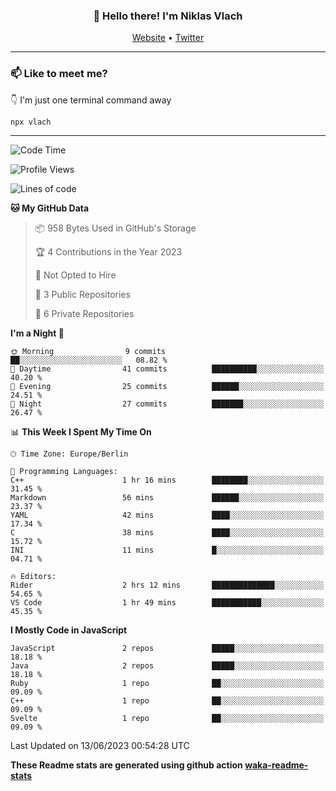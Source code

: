 <h3 align="center">👋 Hello there! I'm Niklas Vlach</h3>
<p align="center">
  <a href="https://niklas-vlach.com">Website</a> •
  <a href="https://twitter.com/NiklasVlach">Twitter</a>
</p>

---

### 📫 Like to meet me?

👇 I'm just one terminal command away

```bash
npx vlach
```

---
<!--START_SECTION:waka-->
![Code Time](http://img.shields.io/badge/Code%20Time-321%20hrs%2045%20mins-blue)

![Profile Views](http://img.shields.io/badge/Profile%20Views-0-blue)

![Lines of code](https://img.shields.io/badge/From%20Hello%20World%20I%27ve%20Written-64.3%20thousand%20lines%20of%20code-blue)

**🐱 My GitHub Data** 

> 📦 958 Bytes Used in GitHub's Storage 
 > 
> 🏆 4 Contributions in the Year 2023
 > 
> 🚫 Not Opted to Hire
 > 
> 📜 3 Public Repositories 
 > 
> 🔑 6 Private Repositories 
 > 
**I'm a Night 🦉** 

```text
🌞 Morning                9 commits           ██░░░░░░░░░░░░░░░░░░░░░░░   08.82 % 
🌆 Daytime                41 commits          ██████████░░░░░░░░░░░░░░░   40.20 % 
🌃 Evening                25 commits          ██████░░░░░░░░░░░░░░░░░░░   24.51 % 
🌙 Night                  27 commits          ███████░░░░░░░░░░░░░░░░░░   26.47 % 
```


📊 **This Week I Spent My Time On** 

```text
🕑︎ Time Zone: Europe/Berlin

💬 Programming Languages: 
C++                      1 hr 16 mins        ████████░░░░░░░░░░░░░░░░░   31.45 % 
Markdown                 56 mins             ██████░░░░░░░░░░░░░░░░░░░   23.37 % 
YAML                     42 mins             ████░░░░░░░░░░░░░░░░░░░░░   17.34 % 
C                        38 mins             ████░░░░░░░░░░░░░░░░░░░░░   15.72 % 
INI                      11 mins             █░░░░░░░░░░░░░░░░░░░░░░░░   04.71 % 

🔥 Editors: 
Rider                    2 hrs 12 mins       ██████████████░░░░░░░░░░░   54.65 % 
VS Code                  1 hr 49 mins        ███████████░░░░░░░░░░░░░░   45.35 % 
```

**I Mostly Code in JavaScript** 

```text
JavaScript               2 repos             █████░░░░░░░░░░░░░░░░░░░░   18.18 % 
Java                     2 repos             █████░░░░░░░░░░░░░░░░░░░░   18.18 % 
Ruby                     1 repo              ██░░░░░░░░░░░░░░░░░░░░░░░   09.09 % 
C++                      1 repo              ██░░░░░░░░░░░░░░░░░░░░░░░   09.09 % 
Svelte                   1 repo              ██░░░░░░░░░░░░░░░░░░░░░░░   09.09 % 
```




 Last Updated on 13/06/2023 00:54:28 UTC
<!--END_SECTION:waka-->

**These Readme stats are generated using github action [waka-readme-stats](https://github.com/anmol098/waka-readme-stats)**
